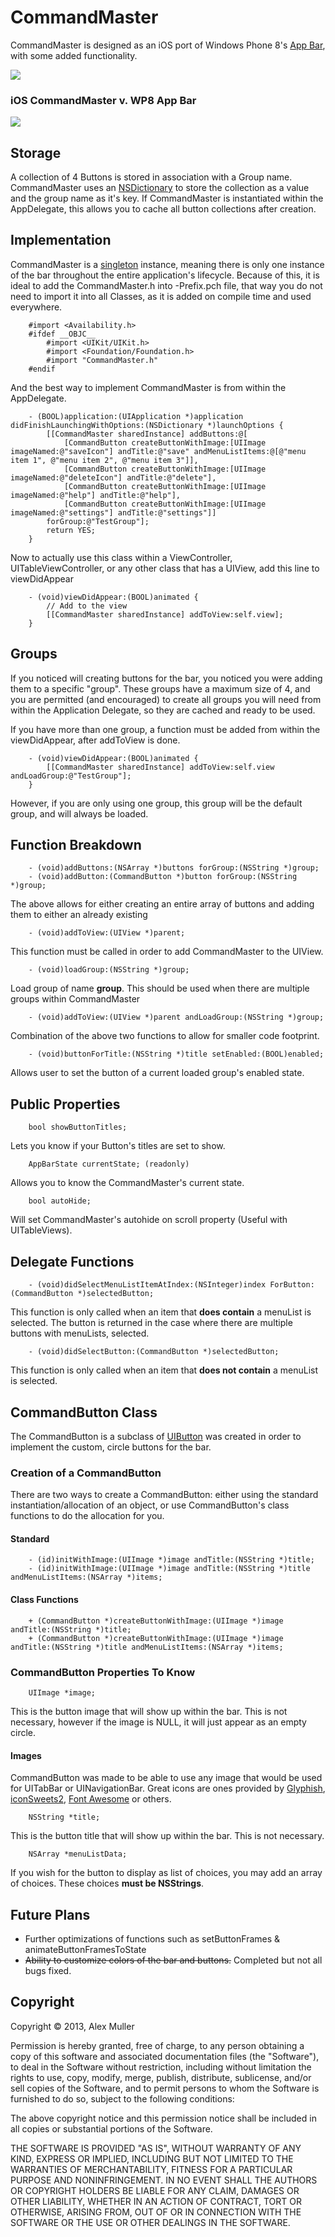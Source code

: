 # CommandMaster #
CommandMaster is designed as an iOS port of Windows Phone 8's [App Bar](http://msdn.microsoft.com/en-us/library/windowsphone/develop/ff431813\(v=vs.105\).aspx), with some added functionality.

![](https://dl.dropboxusercontent.com/u/19779645/inAction.png)

### iOS CommandMaster v. WP8 App Bar 

![](http://i38.tinypic.com/110bryt.png)

## Storage 
A collection of 4 Buttons is stored in association with a Group name. CommandMaster uses an [NSDictionary](https://developer.apple.com/library/mac/#documentation/Cocoa/Reference/Foundation/Classes/NSDictionary_Class/Reference/Reference.html) to store the collection as a value and the group name as it's key. If CommandMaster is instantiated within the AppDelegate, this allows you to cache all button collections after creation.

## Implementation 
CommandMaster is a [singleton](https://developer.apple.com/library/mac/#documentation/General/Conceptual/DevPedia-CocoaCore/Singleton.html) instance, meaning there is only one instance of the bar throughout the entire application's lifecycle. Because of this, it is ideal to add the CommandMaster.h into <ProjectName>-Prefix.pch file, that way you do not need to import it into all Classes, as it is added on compile time and used everywhere.

```objc
	#import <Availability.h>
	#ifdef __OBJC__
    	#import <UIKit/UIKit.h>
    	#import <Foundation/Foundation.h>
    	#import "CommandMaster.h"
	#endif
```

And the best way to implement CommandMaster is from within the AppDelegate.

```objc
    - (BOOL)application:(UIApplication *)application didFinishLaunchingWithOptions:(NSDictionary *)launchOptions {
        [[CommandMaster sharedInstance] addButtons:@[
            [CommandButton createButtonWithImage:[UIImage imageNamed:@"saveIcon"] andTitle:@"save" andMenuListItems:@[@"menu item 1", @"menu item 2", @"menu item 3"]],
            [CommandButton createButtonWithImage:[UIImage imageNamed:@"deleteIcon"] andTitle:@"delete"],
            [CommandButton createButtonWithImage:[UIImage imageNamed:@"help"] andTitle:@"help"],
            [CommandButton createButtonWithImage:[UIImage imageNamed:@"settings"] andTitle:@"settings"]]
        forGroup:@"TestGroup"];
    	return YES;
	}
```	

Now to actually use this class within a ViewController, UITableViewController, or any other class that has a UIView, add this line to viewDidAppear

```objc	
	- (void)viewDidAppear:(BOOL)animated {
		// Add to the view
    	[[CommandMaster sharedInstance] addToView:self.view];
	}
```

## Groups 
If you noticed will creating buttons for the bar, you noticed you were adding them to a specific "group". These groups have a maximum size of 4, and you are permitted (and encouraged) to create all groups you will need from within the Application Delegate, so they are cached and ready to be used.

If you have more than one group, a function must be added from within the viewDidAppear, after addToView is done.

```objc
	- (void)viewDidAppear:(BOOL)animated {
		[[CommandMaster sharedInstance] addToView:self.view andLoadGroup:@"TestGroup"];
	}
```

However, if you are only using one group, this group will be the default group, and will always be loaded.
		
## Function Breakdown 

```objc
    - (void)addButtons:(NSArray *)buttons forGroup:(NSString *)group;
    - (void)addButton:(CommandButton *)button forGroup:(NSString *)group;
```

The above allows for either creating an entire array of buttons and adding them to either an already existing 

```objc
    - (void)addToView:(UIView *)parent;
```

This function must be called in order to add CommandMaster to the UIView. 

```objc
    - (void)loadGroup:(NSString *)group;
```

Load group of name **group**. This should be used when there are multiple groups within CommandMaster

```objc
    - (void)addToView:(UIView *)parent andLoadGroup:(NSString *)group;
```

Combination of the above two functions to allow for smaller code footprint.

```objc
    - (void)buttonForTitle:(NSString *)title setEnabled:(BOOL)enabled;
```

Allows user to set the button of a current loaded group's enabled state.

## Public Properties 

```objc
    bool showButtonTitles;
```

Lets you know if your Button's titles are set to show.    

```objc
    AppBarState currentState; (readonly)
```

Allows you to know the CommandMaster's current state.    

```objc
    bool autoHide;
```

Will set CommandMaster's autohide on scroll property (Useful with UITableViews).

## Delegate Functions 

```objc
    - (void)didSelectMenuListItemAtIndex:(NSInteger)index ForButton:(CommandButton *)selectedButton;
```

This function is only called when an item that **does contain** a menuList is selected. The button is returned in the case where there are multiple buttons with menuLists, selected.

```objc
    - (void)didSelectButton:(CommandButton *)selectedButton;
```

This function is only called when an item that **does not contain** a menuList is selected.

## CommandButton Class
The CommandButton is a subclass of [UIButton](https://developer.apple.com/library/ios/#DOCUMENTATION/UIKit/Reference/UIButton_Class/UIButton/UIButton.html) was created in order to implement the custom, circle buttons for the bar. 

### Creation of a CommandButton
There are two ways to create a CommandButton: either using the standard instantiation/allocation of an object, or use CommandButton's class functions to do the allocation for you.

#### Standard

```objc
	- (id)initWithImage:(UIImage *)image andTitle:(NSString *)title;
	- (id)initWithImage:(UIImage *)image andTitle:(NSString *)title andMenuListItems:(NSArray *)items;
```

#### Class Functions

```objc
	+ (CommandButton *)createButtonWithImage:(UIImage *)image andTitle:(NSString *)title;
	+ (CommandButton *)createButtonWithImage:(UIImage *)image andTitle:(NSString *)title andMenuListItems:(NSArray *)items;
```

### CommandButton Properties To Know

```objc
    UIImage *image;
```

This is the button image that will show up within the bar. This is not necessary, however if the image is NULL, it will just appear as an empty circle.

#### Images
CommandButton was made to be able to use any image that would be used for UITabBar or UINavigationBar. Great icons are ones provided by [Glyphish](http://www.glyphish.com/), [iconSweets2](http://www.iconsweets2.com/), [Font Awesome](http://fortawesome.github.io/Font-Awesome/) or others.

```objc
    NSString *title;
```

This is the button title that will show up within the bar. This is not necessary. 

```objc
    NSArray *menuListData;
```

If you wish for the button to display as list of choices, you may add an array of choices. These choices **must be NSStrings**.

## Future Plans
* Further optimizations of functions such as setButtonFrames & animateButtonFramesToState
* ~~Ability to customize colors of the bar and buttons.~~ Completed but not all bugs fixed.


## Copyright
Copyright © 2013, Alex Muller

Permission is hereby granted, free of charge, to any person obtaining a copy of this software and associated documentation files (the "Software"), to deal in the Software without restriction, including without limitation the rights to use, copy, modify, merge, publish, distribute, sublicense, and/or sell copies of the Software, and to permit persons to whom the Software is furnished to do so, subject to the following conditions:

The above copyright notice and this permission notice shall be included in all copies or substantial portions of the Software.

THE SOFTWARE IS PROVIDED "AS IS", WITHOUT WARRANTY OF ANY KIND, EXPRESS OR IMPLIED, INCLUDING BUT NOT LIMITED TO THE WARRANTIES OF MERCHANTABILITY, FITNESS FOR A PARTICULAR PURPOSE AND NONINFRINGEMENT. IN NO EVENT SHALL THE AUTHORS OR COPYRIGHT HOLDERS BE LIABLE FOR ANY CLAIM, DAMAGES OR OTHER LIABILITY, WHETHER IN AN ACTION OF CONTRACT, TORT OR OTHERWISE, ARISING FROM, OUT OF OR IN CONNECTION WITH THE SOFTWARE OR THE USE OR OTHER DEALINGS IN THE SOFTWARE.
